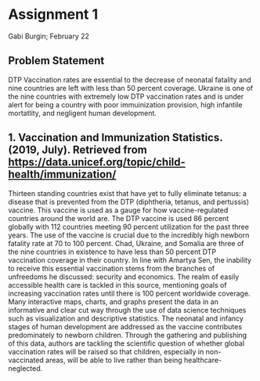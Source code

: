 # Assignment 1

Gabi Burgin; February 22

## Problem Statement

DTP Vaccination rates are essential to the decrease of neonatal fatality and nine countries are left with less than 50 percent coverage. Ukraine is one of the nine countries with extremely low DTP vaccination rates and is under alert for being a country with poor immuinization provision, high infantile mortatlity, and negligent human development.

## 1. Vaccination and Immunization Statistics. (2019, July). Retrieved from https://data.unicef.org/topic/child-health/immunization/

Thirteen standing countries exist that have yet to fully eliminate tetanus: a disease that is prevented from the DTP (diphtheria, tetanus, and pertussis) vaccine. This vaccine is used as a gauge for how vaccine-regulated countries around the world are. The DTP vaccine is used 86 percent globally with 112 countries meeting 90 percent utilization for the past three years. The use of the vaccine is crucial due to the incredibly high newborn fatality rate at 70 to 100 percent. Chad, Ukraine, and Somalia are three of the nine countries in existence to have less than 50 percent DTP vaccination coverage in their country. In line with Amartya Sen, the inability to receive this essential vaccination stems from the branches of unfreedoms he discussed: security and economics. The realm of easily accessible health care is tackled in this source, mentioning goals of increasing vaccination rates until there is 100 percent worldwide coverage. Many interactive maps, charts, and graphs present the data in an informative and clear cut way through the use of data science techniques such as visualization and descriptive statistics. The neonatal and infancy stages of human development are addressed as the vaccine contributes predominately to newborn children. Through the gathering and publishing of this data, authors are tackling the scientific question of whether global vaccination rates will be raised so that children, especially in non-vaccinated areas, will be able to live rather than being healthcare-neglected.
